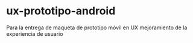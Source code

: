 # ux-prototipo-android
Para la entrega de maqueta de prototipo móvil en UX mejoramiento de la experiencia de usuario
